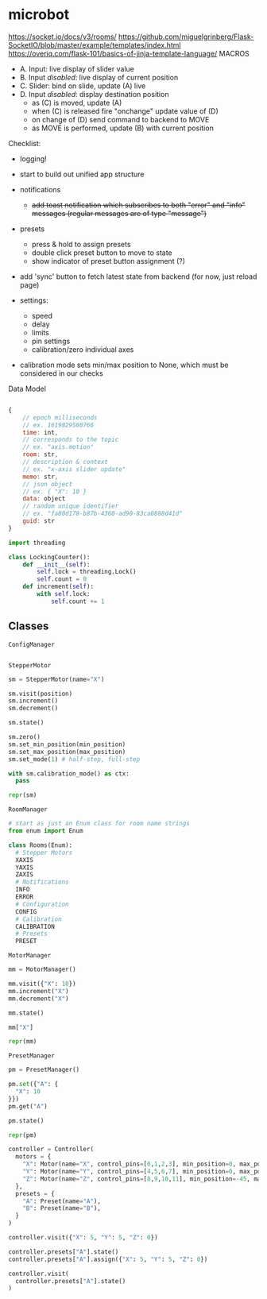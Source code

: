 # microbot

https://socket.io/docs/v3/rooms/
https://github.com/miguelgrinberg/Flask-SocketIO/blob/master/example/templates/index.html
https://overiq.com/flask-101/basics-of-jinja-template-language/ MACROS

- A. Input: live display of slider value
- B. Input *disabled*: live display of current position
- C. Slider: bind on slide, update (A) live
- D. Input *disabled*: display destination position
  - as (C) is moved, update (A)
  - when (C) is released fire "onchange" update value of (D)
  - on change of (D) send command to backend to MOVE
  - as MOVE is performed, update (B) with current position


Checklist:
- logging!
- start to build out unified app structure
- notifications
  - ~~add toast notification which subscribes to both "error" and "info" messages (regular messages are of type "message")~~
- presets
  - press & hold to assign presets
  - double click preset button to move to state
  - show indicator of preset button assignment (?)
- add 'sync' button to fetch latest state from backend (for now, just reload page)
- settings:
  - speed
  - delay
  - limits
  - pin settings
  - calibration/zero individual axes

- calibration mode sets min/max position to None, which must be considered in our checks

Data Model

```js

{
    // epoch milliseconds
    // ex. 1619829580766
    time: int,
    // corresponds to the topic
    // ex. "axis.motion"
    room: str,
    // description & context
    // ex. "x-axis slider update"
    memo: str,
    // json object
    // ex. { "X": 10 }
    data: object
    // random unique identifier
    // ex. "fa80d178-b87b-4360-ad90-83ca0888d41d"
    guid: str
}

```


```py
import threading

class LockingCounter():
    def __init__(self):
        self.lock = threading.Lock()
        self.count = 0
    def increment(self):
        with self.lock:
            self.count += 1
```

## Classes
`ConfigManager`
```py


```

`StepperMotor`
```py
sm = StepperMotor(name="X")

sm.visit(position)
sm.increment()
sm.decrement()

sm.state()

sm.zero()
sm.set_min_position(min_position)
sm.set_max_position(max_position)
sm.set_mode(1) # half-step, full-step

with sm.calibration_mode() as ctx:
  pass

repr(sm)
```

`RoomManager`
```py
# start as just an Enum class for room name strings
from enum import Enum

class Rooms(Enum):
  # Stepper Motors
  XAXIS
  YAXIS
  ZAXIS
  # Notifications
  INFO
  ERROR
  # Configuration
  CONFIG
  # Calibration
  CALIBRATION
  # Presets
  PRESET
```

`MotorManager`
```py
mm = MotorManager()

mm.visit({"X": 10})
mm.increment("X")
mm.decrement("X")

mm.state()

mm["X"]

repr(mm)
```

`PresetManager`
```py
pm = PresetManager()

pm.set({"A": {
  "X": 10
}})
pm.get("A")

pm.state()

repr(pm)
```

```py
controller = Controller(
  motors = {
    "X": Motor(name="X", control_pins=[0,1,2,3], min_position=0, max_position=100),
    "Y": Motor(name="Y", control_pins=[4,5,6,7], min_position=0, max_position=100),
    "Z": Motor(name="Z", control_pins=[8,9,10,11], min_position=-45, max_position=45),
  },
  presets = {
    "A": Preset(name="A"),
    "B": Preset(name="B"),
  }
)

controller.visit({"X": 5, "Y": 5, "Z": 0})

controller.presets["A"].state()
controller.presets["A"].assign({"X": 5, "Y": 5, "Z": 0})

controller.visit(
  controller.presets["A"].state()
)


```
